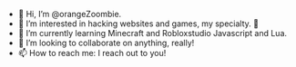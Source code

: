 - 👋 Hi, I’m @orangeZoombie.
- 👀 I’m interested in hacking websites and games, my specialty. 🤫
- 🌱 I’m currently learning Minecraft and Robloxstudio Javascript and Lua.
- 💞️ I’m looking to collaborate on anything, really!
- 📫 How to reach me: I reach out to you!

<!---
orangeZoombie/orangeZoombie is a ✨ special ✨ repository because its `README.md` (this file) appears on your GitHub profile.
You can click the Preview link to take a look at your changes.
--->
